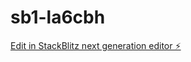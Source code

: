 # sb1-la6cbh

[Edit in StackBlitz next generation editor ⚡️](https://stackblitz.com/~/github.com/Silcris22/sb1-la6cbh)